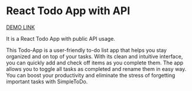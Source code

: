 # React Todo App with API
[DEMO LINK](https://todo-app-rho-two-12.vercel.app/)

It is a React Todo App with public API usage.

This Todo-App is a user-friendly to-do list app that helps you stay organized and on top of your tasks. With its clean and intuitive interface, you can quickly add and check off items as you complete them. The app allows you to toggle all tasks as completed and rename them in easy way. You can boost your productivity and eliminate the stress of forgetting important tasks with SimpleToDo.
